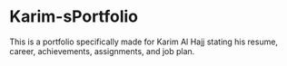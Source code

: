 # Karim-sPortfolio
This is a portfolio specifically made for Karim Al Hajj stating his resume, career, achievements, assignments, and job plan.
